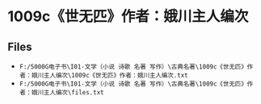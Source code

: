 # 1009c《世无匹》作者：娥川主人编次

## Files

- `F:/5000G电子书\I01-文学（小说 诗歌 名著 写作）\古典名著\1009c《世无匹》作者：娥川主人编次\1009c《世无匹》作者：娥川主人编次.txt`
- `F:/5000G电子书\I01-文学（小说 诗歌 名著 写作）\古典名著\1009c《世无匹》作者：娥川主人编次\files.txt`
